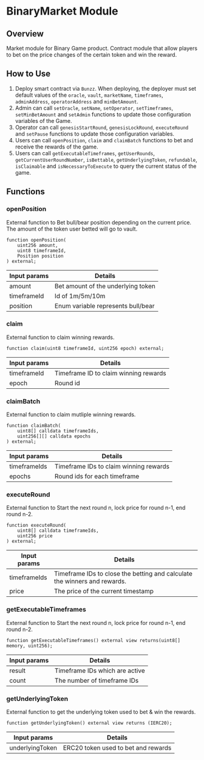 # BinaryMarket Module

## Overview

Market module for Binary Game product.
Contract module that allow players to bet on the price changes of the certain token and win the reward.

## How to Use
1. Deploy smart contract via `Bunzz`. When deploying, the deployer must set default values of the `oracle`, `vault`, `marketName`, `timeframes`, `adminAddress`, `operatorAddress` and `minBetAmount`.
2. Admin can call `setOracle`, `setName`, `setOperator`, `setTimeframes`, `setMinBetAmount` and `setAdmin` functions to update those configuration variables of the Game.
2. Operator can call `genesisStartRound`, `genesisLockRound`, `executeRound` and `setPause` functions to update those configuration variables.
3. Users can call `openPosition`, `claim` and `claimBatch` functions to bet and receive the rewards of the game.
4. Users can call `getExecutableTimeframes`, `getUserRounds`, `getCurrentUserRoundNumber`, `isBettable`, `getUnderlyingToken`, `refundable`, `isClaimable` and `isNecessaryToExecute` to query the current status of the game.

## Functions

### **openPosition**

External function to Bet bull/bear position depending on the current price.
The amount of the token user betted will go to vault.

```solidity
function openPosition(
    uint256 amount,
    uint8 timeframeId,
    Position position
) external;
```


| Input params | Details |
| ------------ | ------- |
| amount     |  Bet amount of the underlying token      |
| timeframeId     |  Id of 1m/5m/10m     |
| position     |  Enum variable represents bull/bear      |


### **claim**

External function to claim winning rewards.

```solidity
function claim(uint8 timeframeId, uint256 epoch) external;
```


| Input params | Details |
| ------------ | ------- |
| timeframeId     |  Timeframe ID to claim winning rewards      |
| epoch     |  Round id     |


### **claimBatch**

External function to claim mutliple winning rewards.

```solidity
function claimBatch(
    uint8[] calldata timeframeIds,
    uint256[][] calldata epochs
) external;
```


| Input params | Details |
| ------------ | ------- |
| timeframeIds     |  Timeframe IDs to claim winning rewards      |
| epochs     |  Round ids for each timeframe     |


### **executeRound**

External function to Start the next round n, lock price for round n-1, end round n-2.

```solidity
function executeRound(
    uint8[] calldata timeframeIds,
    uint256 price
) external;
```


| Input params | Details |
| ------------ | ------- |
| timeframeIds     |  Timeframe IDs to close the betting and calculate the winners and rewards.      |
| price     |  The price of the current timestamp     |


### **getExecutableTimeframes**

External function to Start the next round n, lock price for round n-1, end round n-2.

```solidity
function getExecutableTimeframes() external view returns(uint8[] memory, uint256);
```


| Input params | Details |
| ------------ | ------- |
| result     |  Timeframe IDs which are active      |
| count     |  The number of timeframe IDs     |



### **getUnderlyingToken**

External function to get the underlying token used to bet & win the rewards.

```solidity
function getUnderlyingToken() external view returns (IERC20);
```


| Input params | Details |
| ------------ | ------- |
| underlyingToken     |  ERC20 token used to bet and rewards      |

